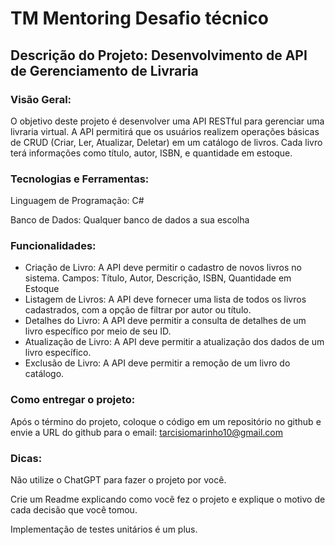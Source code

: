 # TM Mentoring Desafio técnico

## Descrição do Projeto: Desenvolvimento de API de Gerenciamento de Livraria

### Visão Geral:

O objetivo deste projeto é desenvolver uma API RESTful para gerenciar uma livraria virtual. A API permitirá que os usuários realizem operações básicas de CRUD (Criar, Ler, Atualizar, Deletar) em um catálogo de livros. Cada livro terá informações como título, autor, ISBN, e quantidade em estoque.

### Tecnologias e Ferramentas:
Linguagem de Programação: C#

Banco de Dados: Qualquer banco de dados a sua escolha


### Funcionalidades:
- Criação de Livro: A API deve permitir o cadastro de novos livros no sistema.
Campos: Título, Autor, Descrição, ISBN, Quantidade em Estoque
- Listagem de Livros: A API deve fornecer uma lista de todos os livros cadastrados, com a opção de filtrar por autor ou título.
- Detalhes do Livro: A API deve permitir a consulta de detalhes de um livro específico por meio de seu ID.
- Atualização de Livro: A API deve permitir a atualização dos dados de um livro específico.
- Exclusão de Livro: A API deve permitir a remoção de um livro do catálogo.

### Como entregar o projeto:
Após o término do projeto, coloque o código em um repositório no github e envie a URL do github para o email: tarcisiomarinho10@gmail.com

### Dicas: 

Não utilize o ChatGPT para fazer o projeto por você.

Crie um Readme explicando como você fez o projeto e explique o motivo de cada decisão que você tomou. 

Implementação de testes unitários é um plus.
